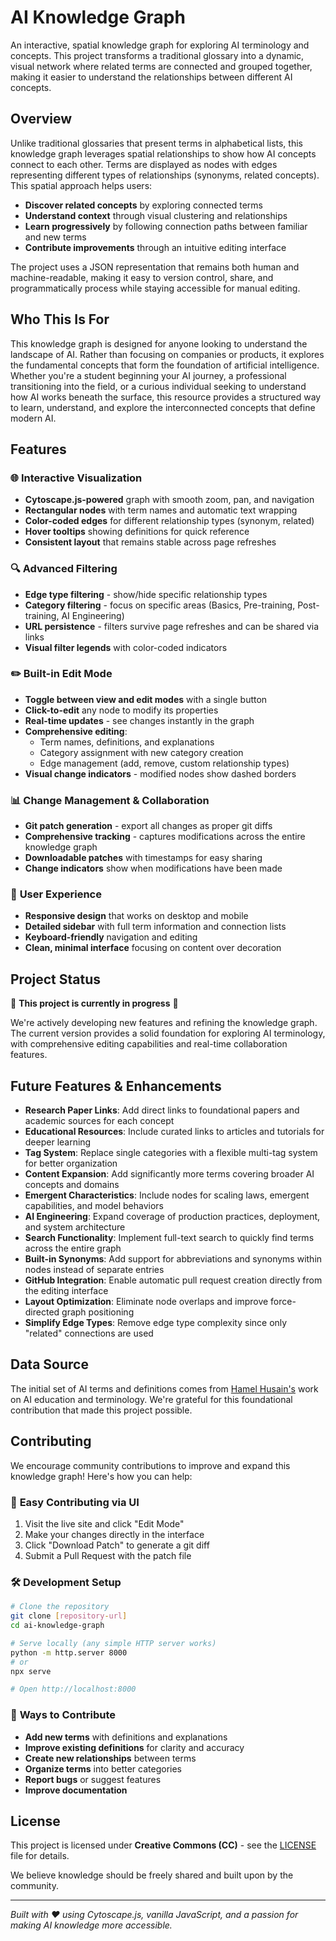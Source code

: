 # AI Knowledge Graph

An interactive, spatial knowledge graph for exploring AI terminology and concepts. This project transforms a traditional glossary into a dynamic, visual network where related terms are connected and grouped together, making it easier to understand the relationships between different AI concepts.

## Overview

Unlike traditional glossaries that present terms in alphabetical lists, this knowledge graph leverages spatial relationships to show how AI concepts connect to each other. Terms are displayed as nodes with edges representing different types of relationships (synonyms, related concepts). This spatial approach helps users:

- **Discover related concepts** by exploring connected terms
- **Understand context** through visual clustering and relationships
- **Learn progressively** by following connection paths between familiar and new terms
- **Contribute improvements** through an intuitive editing interface

The project uses a JSON representation that remains both human and machine-readable, making it easy to version control, share, and programmatically process while staying accessible for manual editing.

## Who This Is For

This knowledge graph is designed for anyone looking to understand the landscape of AI. Rather than focusing on companies or products, it explores the fundamental concepts that form the foundation of artificial intelligence. Whether you're a student beginning your AI journey, a professional transitioning into the field, or a curious individual seeking to understand how AI works beneath the surface, this resource provides a structured way to learn, understand, and explore the interconnected concepts that define modern AI.

## Features

### 🌐 **Interactive Visualization**
- **Cytoscape.js-powered** graph with smooth zoom, pan, and navigation
- **Rectangular nodes** with term names and automatic text wrapping
- **Color-coded edges** for different relationship types (synonym, related)
- **Hover tooltips** showing definitions for quick reference
- **Consistent layout** that remains stable across page refreshes

### 🔍 **Advanced Filtering**
- **Edge type filtering** - show/hide specific relationship types
- **Category filtering** - focus on specific areas (Basics, Pre-training, Post-training, AI Engineering)
- **URL persistence** - filters survive page refreshes and can be shared via links
- **Visual filter legends** with color-coded indicators

### ✏️ **Built-in Edit Mode**
- **Toggle between view and edit modes** with a single button
- **Click-to-edit** any node to modify its properties
- **Real-time updates** - see changes instantly in the graph
- **Comprehensive editing**:
  - Term names, definitions, and explanations
  - Category assignment with new category creation
  - Edge management (add, remove, custom relationship types)
- **Visual change indicators** - modified nodes show dashed borders

### 📊 **Change Management & Collaboration**
- **Git patch generation** - export all changes as proper git diffs
- **Comprehensive tracking** - captures modifications across the entire knowledge graph
- **Downloadable patches** with timestamps for easy sharing
- **Change indicators** show when modifications have been made

### 📱 **User Experience**
- **Responsive design** that works on desktop and mobile
- **Detailed sidebar** with full term information and connection lists
- **Keyboard-friendly** navigation and editing
- **Clean, minimal interface** focusing on content over decoration

## Project Status

🚧 **This project is currently in progress** 🚧

We're actively developing new features and refining the knowledge graph. The current version provides a solid foundation for exploring AI terminology, with comprehensive editing capabilities and real-time collaboration features.

## Future Features & Enhancements

- **Research Paper Links**: Add direct links to foundational papers and academic sources for each concept
- **Educational Resources**: Include curated links to articles and tutorials for deeper learning
- **Tag System**: Replace single categories with a flexible multi-tag system for better organization
- **Content Expansion**: Add significantly more terms covering broader AI concepts and domains
- **Emergent Characteristics**: Include nodes for scaling laws, emergent capabilities, and model behaviors
- **AI Engineering**: Expand coverage of production practices, deployment, and system architecture
- **Search Functionality**: Implement full-text search to quickly find terms across the entire graph
- **Built-in Synonyms**: Add support for abbreviations and synonyms within nodes instead of separate entries
- **GitHub Integration**: Enable automatic pull request creation directly from the editing interface
- **Layout Optimization**: Eliminate node overlaps and improve force-directed graph positioning
- **Simplify Edge Types**: Remove edge type complexity since only "related" connections are used

## Data Source

The initial set of AI terms and definitions comes from [Hamel Husain's](https://github.com/hamelsmu) work on AI education and terminology. We're grateful for this foundational contribution that made this project possible.

## Contributing

We encourage community contributions to improve and expand this knowledge graph! Here's how you can help:

### 🎯 **Easy Contributing via UI**
1. Visit the live site and click "Edit Mode"
2. Make your changes directly in the interface
3. Click "Download Patch" to generate a git diff
4. Submit a Pull Request with the patch file

### 🛠️ **Development Setup**
```bash
# Clone the repository
git clone [repository-url]
cd ai-knowledge-graph

# Serve locally (any simple HTTP server works)
python -m http.server 8000
# or
npx serve

# Open http://localhost:8000
```

### 📝 **Ways to Contribute**
- **Add new terms** with definitions and explanations
- **Improve existing definitions** for clarity and accuracy
- **Create new relationships** between terms
- **Organize terms** into better categories
- **Report bugs** or suggest features
- **Improve documentation**

## License

This project is licensed under **Creative Commons (CC)** - see the [LICENSE](LICENSE) file for details.

We believe knowledge should be freely shared and built upon by the community.

---

*Built with ❤️ using Cytoscape.js, vanilla JavaScript, and a passion for making AI knowledge more accessible.*